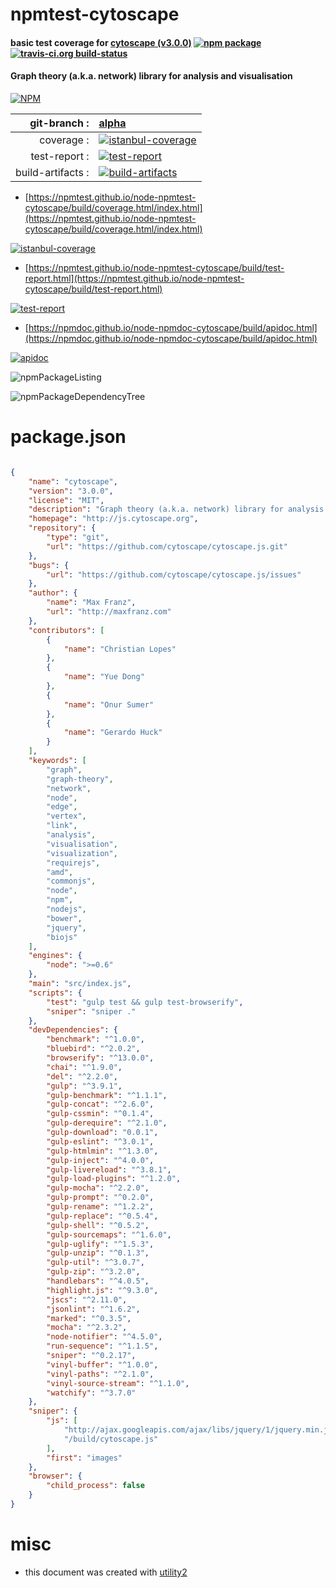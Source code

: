# npmtest-cytoscape

#### basic test coverage for  [cytoscape (v3.0.0)](http://js.cytoscape.org)  [![npm package](https://img.shields.io/npm/v/npmtest-cytoscape.svg?style=flat-square)](https://www.npmjs.org/package/npmtest-cytoscape) [![travis-ci.org build-status](https://api.travis-ci.org/npmtest/node-npmtest-cytoscape.svg)](https://travis-ci.org/npmtest/node-npmtest-cytoscape)

#### Graph theory (a.k.a. network) library for analysis and visualisation

[![NPM](https://nodei.co/npm/cytoscape.png?downloads=true&downloadRank=true&stars=true)](https://www.npmjs.com/package/cytoscape)

| git-branch : | [alpha](https://github.com/npmtest/node-npmtest-cytoscape/tree/alpha)|
|--:|:--|
| coverage : | [![istanbul-coverage](https://npmtest.github.io/node-npmtest-cytoscape/build/coverage.badge.svg)](https://npmtest.github.io/node-npmtest-cytoscape/build/coverage.html/index.html)|
| test-report : | [![test-report](https://npmtest.github.io/node-npmtest-cytoscape/build/test-report.badge.svg)](https://npmtest.github.io/node-npmtest-cytoscape/build/test-report.html)|
| build-artifacts : | [![build-artifacts](https://npmtest.github.io/node-npmtest-cytoscape/glyphicons_144_folder_open.png)](https://github.com/npmtest/node-npmtest-cytoscape/tree/gh-pages/build)|

- [https://npmtest.github.io/node-npmtest-cytoscape/build/coverage.html/index.html](https://npmtest.github.io/node-npmtest-cytoscape/build/coverage.html/index.html)

[![istanbul-coverage](https://npmtest.github.io/node-npmtest-cytoscape/build/screenCapture.buildCi.browser.%252Ftmp%252Fbuild%252Fcoverage.lib.html.png)](https://npmtest.github.io/node-npmtest-cytoscape/build/coverage.html/index.html)

- [https://npmtest.github.io/node-npmtest-cytoscape/build/test-report.html](https://npmtest.github.io/node-npmtest-cytoscape/build/test-report.html)

[![test-report](https://npmtest.github.io/node-npmtest-cytoscape/build/screenCapture.buildCi.browser.%252Ftmp%252Fbuild%252Ftest-report.html.png)](https://npmtest.github.io/node-npmtest-cytoscape/build/test-report.html)

- [https://npmdoc.github.io/node-npmdoc-cytoscape/build/apidoc.html](https://npmdoc.github.io/node-npmdoc-cytoscape/build/apidoc.html)

[![apidoc](https://npmdoc.github.io/node-npmdoc-cytoscape/build/screenCapture.buildCi.browser.%252Ftmp%252Fbuild%252Fapidoc.html.png)](https://npmdoc.github.io/node-npmdoc-cytoscape/build/apidoc.html)

![npmPackageListing](https://npmtest.github.io/node-npmtest-cytoscape/build/screenCapture.npmPackageListing.svg)

![npmPackageDependencyTree](https://npmtest.github.io/node-npmtest-cytoscape/build/screenCapture.npmPackageDependencyTree.svg)



# package.json

```json

{
    "name": "cytoscape",
    "version": "3.0.0",
    "license": "MIT",
    "description": "Graph theory (a.k.a. network) library for analysis and visualisation",
    "homepage": "http://js.cytoscape.org",
    "repository": {
        "type": "git",
        "url": "https://github.com/cytoscape/cytoscape.js.git"
    },
    "bugs": {
        "url": "https://github.com/cytoscape/cytoscape.js/issues"
    },
    "author": {
        "name": "Max Franz",
        "url": "http://maxfranz.com"
    },
    "contributors": [
        {
            "name": "Christian Lopes"
        },
        {
            "name": "Yue Dong"
        },
        {
            "name": "Onur Sumer"
        },
        {
            "name": "Gerardo Huck"
        }
    ],
    "keywords": [
        "graph",
        "graph-theory",
        "network",
        "node",
        "edge",
        "vertex",
        "link",
        "analysis",
        "visualisation",
        "visualization",
        "requirejs",
        "amd",
        "commonjs",
        "node",
        "npm",
        "nodejs",
        "bower",
        "jquery",
        "biojs"
    ],
    "engines": {
        "node": ">=0.6"
    },
    "main": "src/index.js",
    "scripts": {
        "test": "gulp test && gulp test-browserify",
        "sniper": "sniper ."
    },
    "devDependencies": {
        "benchmark": "^1.0.0",
        "bluebird": "^2.0.2",
        "browserify": "^13.0.0",
        "chai": "^1.9.0",
        "del": "^2.2.0",
        "gulp": "^3.9.1",
        "gulp-benchmark": "^1.1.1",
        "gulp-concat": "^2.6.0",
        "gulp-cssmin": "^0.1.4",
        "gulp-derequire": "^2.1.0",
        "gulp-download": "0.0.1",
        "gulp-eslint": "^3.0.1",
        "gulp-htmlmin": "^1.3.0",
        "gulp-inject": "^4.0.0",
        "gulp-livereload": "^3.8.1",
        "gulp-load-plugins": "^1.2.0",
        "gulp-mocha": "^2.2.0",
        "gulp-prompt": "^0.2.0",
        "gulp-rename": "^1.2.2",
        "gulp-replace": "^0.5.4",
        "gulp-shell": "^0.5.2",
        "gulp-sourcemaps": "^1.6.0",
        "gulp-uglify": "^1.5.3",
        "gulp-unzip": "^0.1.3",
        "gulp-util": "^3.0.7",
        "gulp-zip": "^3.2.0",
        "handlebars": "^4.0.5",
        "highlight.js": "^9.3.0",
        "jscs": "^2.11.0",
        "jsonlint": "^1.6.2",
        "marked": "^0.3.5",
        "mocha": "^2.3.2",
        "node-notifier": "^4.5.0",
        "run-sequence": "^1.1.5",
        "sniper": "^0.2.17",
        "vinyl-buffer": "^1.0.0",
        "vinyl-paths": "^2.1.0",
        "vinyl-source-stream": "^1.1.0",
        "watchify": "^3.7.0"
    },
    "sniper": {
        "js": [
            "http://ajax.googleapis.com/ajax/libs/jquery/1/jquery.min.js",
            "/build/cytoscape.js"
        ],
        "first": "images"
    },
    "browser": {
        "child_process": false
    }
}
```



# misc
- this document was created with [utility2](https://github.com/kaizhu256/node-utility2)
